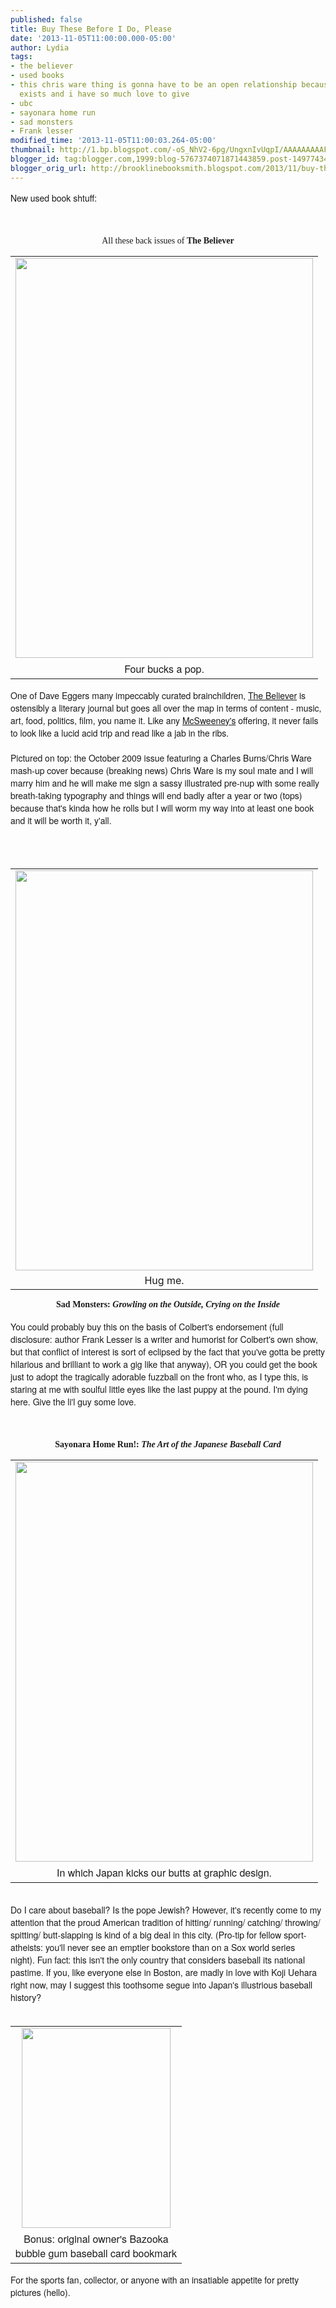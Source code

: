 ```yaml
---
published: false
title: Buy These Before I Do, Please
date: '2013-11-05T11:00:00.000-05:00'
author: Lydia
tags:
- the believer
- used books
- this chris ware thing is gonna have to be an open relationship because alison bechdel
  exists and i have so much love to give
- ubc
- sayonara home run
- sad monsters
- Frank lesser
modified_time: '2013-11-05T11:00:03.264-05:00'
thumbnail: http://1.bp.blogspot.com/-oS_NhV2-6pg/UngxnIvUqpI/AAAAAAAAAFs/Sl9w4SsAxdU/s72-c/believer.JPG
blogger_id: tag:blogger.com,1999:blog-5767374071871443859.post-149774345064446887
blogger_orig_url: http://brooklinebooksmith.blogspot.com/2013/11/buy-these-before-i-do-please.html
---
```


<span style="font-family: Helvetica Neue, Arial, Helvetica, sans-serif;">New used book shtuff:</span><br /><span style="font-family: Helvetica Neue, Arial, Helvetica, sans-serif;"><br /></span><br /><div style="text-align: center;"><span style="font-family: Georgia, Times New Roman, serif;">All these back issues of <b>The Believer</b></span></div><table cellpadding="0" cellspacing="0" class="tr-caption-container" style="float: left; margin-right: 1em; text-align: left;"><tbody><tr><td style="text-align: center;"><a href="http://1.bp.blogspot.com/-oS_NhV2-6pg/UngxnIvUqpI/AAAAAAAAAFs/Sl9w4SsAxdU/s1600/believer.JPG" imageanchor="1" style="clear: left; margin-bottom: 1em; margin-left: auto; margin-right: auto;"><img border="0" height="640" src="http://1.bp.blogspot.com/-oS_NhV2-6pg/UngxnIvUqpI/AAAAAAAAAFs/Sl9w4SsAxdU/s640/believer.JPG" width="476" /></a></td></tr><tr><td class="tr-caption" style="text-align: center;"><span style="font-family: Helvetica Neue, Arial, Helvetica, sans-serif;">Four bucks a pop.</span><span style="font-family: Helvetica Neue, Arial, Helvetica, sans-serif;"><br /></span></td></tr></tbody></table><br /><span style="font-family: Helvetica Neue, Arial, Helvetica, sans-serif;"><br /></span><span style="font-family: Helvetica Neue, Arial, Helvetica, sans-serif;">One of Dave Eggers many impeccably curated brainchildren, <a href="http://www.believermag.com/" target="_blank">The Believer</a>&nbsp;is ostensibly a literary journal but goes all over the map in terms of content - music, art, food, politics, film, you name it. Like any <a href="http://www.mcsweeneys.net/" target="_blank">McSweeney's</a> offering, it never fails to look like a lucid acid trip and read like a jab in the ribs.&nbsp;</span><br /><span style="font-family: Helvetica Neue, Arial, Helvetica, sans-serif;"><br /></span><span style="font-family: Helvetica Neue, Arial, Helvetica, sans-serif;">Pictured on top: the October 2009 issue featuring a Charles Burns/Chris Ware mash-up cover because (breaking news) Chris Ware is my soul mate and I will marry him and he will make me sign a sassy illustrated pre-nup with some really breath-taking typography and things will end badly after a year or two (tops) because that's kinda how he rolls but I will worm my way into at least one book and it will be worth it, y'all.&nbsp;</span><br /><br /><br /><br /><table align="center" cellpadding="0" cellspacing="0" class="tr-caption-container" style="margin-left: auto; margin-right: auto; text-align: center;"><tbody><tr><td style="text-align: center;"><img border="0" height="640" src="http://4.bp.blogspot.com/-je8qVyxsQZs/UngxPduSSVI/AAAAAAAAAFc/71UopkcfpFc/s640/photo+2.JPG" style="margin-left: auto; margin-right: auto;" width="476" /></td></tr><tr><td class="tr-caption" style="text-align: center;">Hug me.</td></tr></tbody></table><div class="separator" style="clear: both; text-align: center;"><b style="font-family: Georgia, 'Times New Roman', serif;">Sad Monsters: <i>Growling on the Outside, Crying on the Inside</i></b><span style="font-family: Georgia, Times New Roman, serif;"></span></div><br /><span style="font-family: Helvetica Neue, Arial, Helvetica, sans-serif;">You could probably buy this on the basis of Colbert's endorsement (full disclosure: author Frank Lesser is a writer and humorist for Colbert's own show, but that conflict of interest is sort of eclipsed by the fact that you've gotta be pretty hilarious and brilliant to work a gig like that anyway), OR you could get the book just to adopt the tragically adorable fuzzball on the front who, as I type this, is staring at me with soulful little eyes like the last puppy at the pound. I'm dying here. Give the li'l guy some love.&nbsp;</span><br /><br /><br /><br /><div style="text-align: center;"><b><span style="font-family: Georgia, Times New Roman, serif;">Sayonara Home Run!: <i>The Art of the Japanese Baseball Card</i></span></b></div><table align="center" cellpadding="0" cellspacing="0" class="tr-caption-container" style="margin-left: auto; margin-right: auto; text-align: center;"><tbody><tr><td style="text-align: center;"><a href="http://4.bp.blogspot.com/-O5miT0s_tow/UngxNVR6ZqI/AAAAAAAAAFY/glEH17CWEZE/s1600/photo+1.JPG" imageanchor="1" style="margin-left: auto; margin-right: auto;"><img border="0" height="640" src="http://4.bp.blogspot.com/-O5miT0s_tow/UngxNVR6ZqI/AAAAAAAAAFY/glEH17CWEZE/s640/photo+1.JPG" width="476" /></a></td></tr><tr><td class="tr-caption" style="text-align: center;"><span style="font-family: Helvetica Neue, Arial, Helvetica, sans-serif;">In which Japan kicks our butts at graphic design.</span></td></tr></tbody></table><br /><div style="text-align: left;"><span style="font-family: Helvetica Neue, Arial, Helvetica, sans-serif;">Do I care about baseball? Is the pope Jewish? However, it's recently come to my attention that the proud American tradition&nbsp;</span><span style="font-family: Helvetica Neue, Arial, Helvetica, sans-serif;">of&nbsp;</span><span style="font-family: Helvetica Neue, Arial, Helvetica, sans-serif;">hitting</span><span style="font-family: 'Helvetica Neue', Arial, Helvetica, sans-serif;">/ running/ catching/ throwing/ spitting/ butt-slapping is kind of a big deal in this city. (Pro-tip for fellow sport-atheists: you'll never see an emptier bookstore than on a Sox world series night).&nbsp;Fun fact: this isn't the only country that considers baseball its national pastime. If you, like everyone else in Boston, are madly in love with Koji Uehara right now, may I suggest this toothsome segue into Japan's illustrious baseball history?&nbsp;</span></div><div style="text-align: left;"><span style="font-family: 'Helvetica Neue', Arial, Helvetica, sans-serif;"><br /></span></div><table cellpadding="0" cellspacing="0" class="tr-caption-container" style="float: right; margin-left: 1em; text-align: right;"><tbody><tr><td style="text-align: center;"><a href="http://3.bp.blogspot.com/-APDUpN6bClc/Ungxii8h2yI/AAAAAAAAAFo/DB2L_mFSqUo/s1600/bazooka.JPG" imageanchor="1" style="clear: right; margin-bottom: 1em; margin-left: auto; margin-right: auto;"><img border="0" height="320" src="http://3.bp.blogspot.com/-APDUpN6bClc/Ungxii8h2yI/AAAAAAAAAFo/DB2L_mFSqUo/s320/bazooka.JPG" width="238" /></a></td></tr><tr><td class="tr-caption" style="text-align: center;"><span style="font-family: Helvetica Neue, Arial, Helvetica, sans-serif;">Bonus: original owner's Bazooka <br />bubble gum baseball card bookmark</span></td></tr></tbody></table><div style="text-align: left;"><span style="font-family: 'Helvetica Neue', Arial, Helvetica, sans-serif;">For the sports fan, collector, or anyone with an insatiable appetite for pretty pictures (hello).</span></div><div style="text-align: left;"><span style="font-family: Helvetica Neue, Arial, Helvetica, sans-serif;"></span><br /><span style="font-family: Helvetica Neue, Arial, Helvetica, sans-serif;"></span></div><div style="text-align: left;"><span style="font-family: Helvetica Neue, Arial, Helvetica, sans-serif;"><br /></span></div><br /><div style="-webkit-text-stroke-width: 0px; color: black; font-family: 'Times New Roman'; font-size: medium; font-style: normal; font-variant: normal; font-weight: normal; letter-spacing: normal; line-height: normal; margin: 0px; orphans: auto; text-align: start; text-indent: 0px; text-transform: none; white-space: normal; widows: auto; word-spacing: 0px;"><a href="http://3.bp.blogspot.com/-APDUpN6bClc/Ungxii8h2yI/AAAAAAAAAFo/DB2L_mFSqUo/s1600/bazooka.JPG" imageanchor="1" style="clear: right; float: right; margin-bottom: 1em; margin-left: 1em;"><span style="font-family: Georgia, Times New Roman, serif;"></span></a></div>